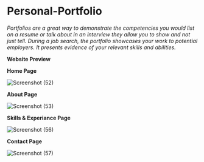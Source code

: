 # Personal-Portfolio
*Portfolios are a great way to demonstrate the competencies you would list on a resume or talk about in an interview they allow you to show and not just tell. During a job search, the portfolio showcases your work to potential employers. It presents evidence of your relevant skills and abilities.*

**Website Preview**

**Home Page**

![Screenshot (52)](https://user-images.githubusercontent.com/96653846/171343362-417e1c97-2858-4d84-898a-f6baf464acd0.png)


**About Page**


![Screenshot (53)](https://user-images.githubusercontent.com/96653846/171343388-fd01892d-c2f9-42dc-91d5-71ce571c5575.png)


**Skills & Experiance Page**


![Screenshot (56)](https://user-images.githubusercontent.com/96653846/171343417-2667da34-3a7a-4ca9-a987-dd2e64ef3b06.png)


**Contact Page**


![Screenshot (57)](https://user-images.githubusercontent.com/96653846/171343431-15dd57e6-9c30-49fb-b470-c4a37646f933.png)
